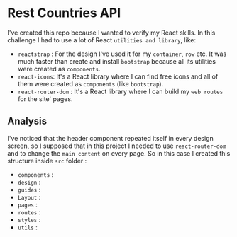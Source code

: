 # Rest Countries API

I've created this repo because I wanted to verify my React skills. In this challenge I had to use a lot of React `utilities and library`, like:

- `reactstrap` : For the design I've used it for my `container`, `row` etc. It was much faster than create and install `bootstrap` because all its utilities were created as `components`.
- `react-icons`: It's a React library where I can find free icons and all of them were created as `components` (like `bootstrap`).
- `react-router-dom` : It's a React library where I can build my `web routes` for the site' pages.

## Analysis

I've noticed that the header component repeated itself in every design screen, so I supposed that in this project I needed to use `react-router-dom` and to change the `main content` on every page. So in this case I created this structure inside `src` folder :

- `components` :
- `design` :
- `guides` :
- `Layout` :
- `pages` :
- `routes` :
- `styles` :
- `utils` :

